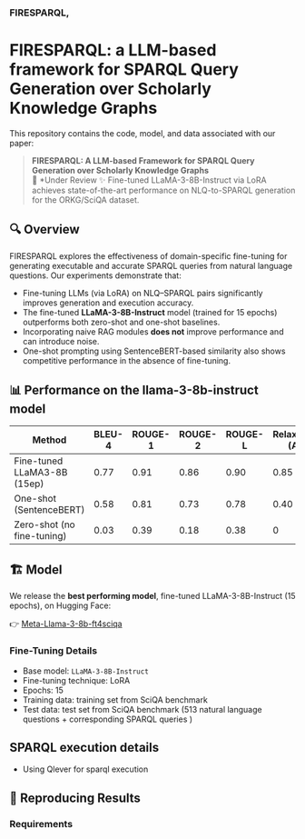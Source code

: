 ### FIRESPARQL, 

# FIRESPARQL: a LLM-based framework for SPARQL Query Generation over Scholarly Knowledge Graphs

This repository contains the code, model, and data associated with our paper:

> **FIRESPARQL: A LLM-based Framework for SPARQL Query Generation over Scholarly Knowledge Graphs**  
> 📎 *Under Review 
> ✨ Fine-tuned LLaMA-3-8B-Instruct via LoRA achieves state-of-the-art performance on NLQ-to-SPARQL generation for the ORKG/SciQA dataset.  

## 🔍 Overview

FIRESPARQL explores the effectiveness of domain-specific fine-tuning for generating executable and accurate SPARQL queries from natural language questions. Our experiments demonstrate that:

- Fine-tuning LLMs (via LoRA) on NLQ–SPARQL pairs significantly improves generation and execution accuracy.
- The fine-tuned **LLaMA-3-8B-Instruct** model (trained for 15 epochs) outperforms both zero-shot and one-shot baselines.
- Incorporating naive RAG modules **does not** improve performance and can introduce noise.
- One-shot prompting using SentenceBERT-based similarity also shows competitive performance in the absence of fine-tuning.

## 📊 Performance on the llama-3-8b-instruct model

| Method            | BLEU-4 | ROUGE-1 | ROUGE-2 | ROUGE-L | RelaxedEM (All) |
|-------------------|--------|---------|---------|---------|------------------|
| Fine-tuned LLaMA3-8B (15ep) | 0.77   | 0.91    | 0.86    | 0.90    | 0.85   |
| One-shot (SentenceBERT)     | 0.58   | 0.81    | 0.73    | 0.78    | 0.40   |
| Zero-shot (no fine-tuning)  | 0.03   | 0.39    | 0.18    | 0.38    | 0      |

## 🏗️ Model

We release the **best performing model**, fine-tuned LLaMA-3-8B-Instruct (15 epochs), on Hugging Face:

👉 [Meta-Llama-3-8b-ft4sciqa](https://huggingface.co/Sherry791/Meta-Llama-3-8B-Instruct-ft4sciqa)

### Fine-Tuning Details

- Base model: `LLaMA-3-8B-Instruct`
- Fine-tuning technique: LoRA
- Epochs: 15
- Training data: training set from SciQA benchmark
- Test data: test set from SciQA benchmark (513 natural language questions + corresponding SPARQL queries )

## SPARQL execution details
- Using Qlever for sparql execution

## 🧪 Reproducing Results

### Requirements
